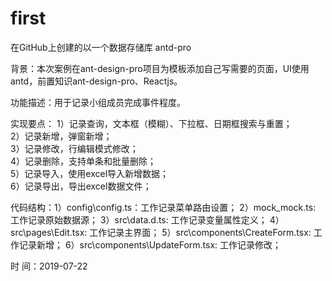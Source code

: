 # first
在GitHub上创建的以一个数据存储库 antd-pro

背景：本次案例在ant-design-pro项目为模板添加自己写需要的页面，UI使用antd，前置知识ant-design-pro、Reactjs。

功能描述：用于记录小组成员完成事件程度。


实现要点： 1）记录查询，文本框（模糊）、下拉框、日期框搜索与重置； 	
	   2）记录新增，弹窗新增； 	
	   3）记录修改，行编辑模式修改； 	
	   4）记录删除，支持单条和批量删除； 	
	   5）记录导入，使用excel导入新增数据； 	
	   6）记录导出，导出excel数据文件；
 
代码结构：1）config\config.ts：工作记录菜单路由设置；
	  2）mock\_mock.ts: 工作记录原始数据源； 
	  3）src\data.d.ts: 工作记录变量属性定义；
	  4）src\pages\Edit.tsx: 工作记录主界面； 
	  5）src\components\CreateForm.tsx: 工作记录新增； 
	  6）src\components\UpdateForm.tsx: 工作记录修改；

时   间：2019-07-22

	  
